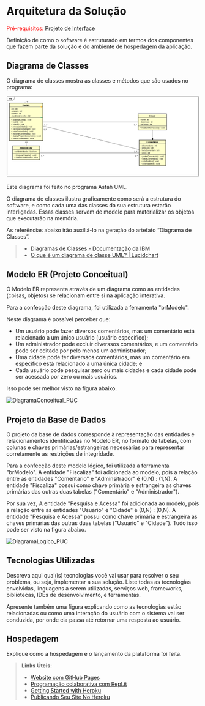 # Arquitetura da Solução

<span style="color:red">Pré-requisitos: <a href="3-Projeto de Interface.md"> Projeto de Interface</a></span>

Definição de como o software é estruturado em termos dos componentes que fazem parte da solução e do ambiente de hospedagem da aplicação.

## Diagrama de Classes

O diagrama de classes mostra as classes e métodos que são usados no programa:

![diagramaDeClasses_PUC](https://github.com/ICEI-PUC-Minas-PMV-ADS/pmv-ads-2024-1-e2-proj-int-t2-destino-comum/blob/main/docs/img/Diagrama%20de%20classes.png)

Este diagrama foi feito no programa Astah UML.

O diagrama de classes ilustra graficamente como será a estrutura do software, e como cada uma das classes da sua estrutura estarão interligadas. Essas classes servem de modelo para materializar os objetos que executarão na memória.

As referências abaixo irão auxiliá-lo na geração do artefato “Diagrama de Classes”.

> - [Diagramas de Classes - Documentação da IBM](https://www.ibm.com/docs/pt-br/rational-soft-arch/9.6.1?topic=diagrams-class)
> - [O que é um diagrama de classe UML? | Lucidchart](https://www.lucidchart.com/pages/pt/o-que-e-diagrama-de-classe-uml)

## Modelo ER (Projeto Conceitual)
O Modelo ER representa através de um diagrama como as entidades (coisas, objetos) se relacionam entre si na aplicação interativa.

Para a confecção deste diagrama, foi utilizada a ferramenta "brModelo". 

Neste diagrama é possível perceber que:
- Um usuário pode fazer diversos comentários, mas um comentário está relacionado a um único usuário (usuário específico);
- Um administrador pode excluir diverssos comentários, e um comentário pode ser editado por pelo menos um administrador;
- Uma cidade pode ter diverssos comentários, mas um comentário em específico está relacionado a uma única cidade; e
- Cada usuário pode pesquisar zero ou mais cidades e cada cidade pode ser acessada por zero ou mais usuários.

Isso pode ser melhor visto na figura abaixo.

![DiagramaConceitual_PUC](https://github.com/ICEI-PUC-Minas-PMV-ADS/pmv-ads-2024-1-e2-proj-int-t2-destino-comum/assets/145787867/82e1b757-2b95-41a5-9347-5188d9f2e002)





## Projeto da Base de Dados

O projeto da base de dados corresponde à representação das entidades e relacionamentos identificadas no Modelo ER, no formato de tabelas, com colunas e chaves primárias/estrangeiras necessárias para representar corretamente as restrições de integridade.
 
Para a confecção deste modelo lógico, foi utilizada a ferramenta "brModelo". 
A entidade "Fiscaliza" foi adicionada ao modelo, pois a relação entre as entidades "Comentario" e "Adminsitrador" é (0,N) : (1,N). A entidade "Fiscaliza" possui como chave primária e estrangeira as chaves primárias das outras duas tabelas ("Comentário" e "Administrador").

Por sua vez, A entidade "Pesquisa e Acessa" foi adicionada ao modelo, pois a relação entre as entidades "Usuario" e "Cidade" é (0,N) : (0,N). A entidade "Pesquisa e Acessa" possui como chave primária e estrangeira as chaves primárias das outras duas tabelas ("Usuario" e "Cidade"). Tudo isso pode ser visto na figura abaixo.

![DiagramaLogico_PUC](https://github.com/ICEI-PUC-Minas-PMV-ADS/pmv-ads-2024-1-e2-proj-int-t2-destino-comum/assets/145787867/9b5e0175-7e71-45b7-8472-88f4039c05e5)




## Tecnologias Utilizadas

Descreva aqui qual(is) tecnologias você vai usar para resolver o seu problema, ou seja, implementar a sua solução. Liste todas as tecnologias envolvidas, linguagens a serem utilizadas, serviços web, frameworks, bibliotecas, IDEs de desenvolvimento, e ferramentas.

Apresente também uma figura explicando como as tecnologias estão relacionadas ou como uma interação do usuário com o sistema vai ser conduzida, por onde ela passa até retornar uma resposta ao usuário.

## Hospedagem

Explique como a hospedagem e o lançamento da plataforma foi feita.

> **Links Úteis**:
>
> - [Website com GitHub Pages](https://pages.github.com/)
> - [Programação colaborativa com Repl.it](https://repl.it/)
> - [Getting Started with Heroku](https://devcenter.heroku.com/start)
> - [Publicando Seu Site No Heroku](http://pythonclub.com.br/publicando-seu-hello-world-no-heroku.html)

